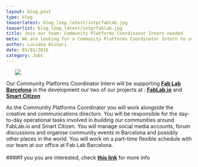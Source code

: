 ```yaml
---
layout: blog_post
type: blog
teaserlatest: blog_loop_latest/intprfablab.jpg
teaserlist: blog_loop_latest/intprfablab.jpg
title: Join our team: Community Platforms Coordinator Intern needed
meta: We are looking for a Community Platforms Coordinator Intern to support the development our two compelling projects at Fab Lab Barcelona: FabLab.io and Smartitizen.
author: Luciana Asinari
date: 03/03/2016
category: Jobs
---
```


<ul><img src="http://www.fablabbcn.org/img/blog/blog_loop_latest/internship-program.jpg" align="middle"> </img></ul>

Our Community Platforms Coordinator Intern will be supporting **[Fab Lab Barcelona](http://fablabbcn.org/)** in the development our two of our projects at : **[FabLab.io](https://www.fablabs.io/)** and **[Smart Citizen](https://smartcitizen.me/)**

As the Community Platforms Coordinator you will work alongside the creative and communications directors. You will be responsible for the day-to-day operational tasks involved in building our communities around FabLab.io and Smart Citizen. You will manage social media accounts, forum discussions and organise community events in Barcelona and possibly other places in the world. You will work on a part-time flexible schedule with our team at our office at Fab Lab Barcelona. 
<br>
<br>
####If you you are interested, check **[this link](https://docs.google.com/document/d/1yRnIGIXvyMhIeKUIApGyWI116FJed0bGHrMi7cIzFqc/edit?usp=sharing)** for more info 
<br>
<br>
